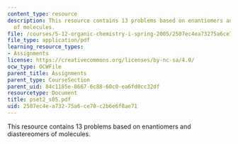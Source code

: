 ```yaml
---
content_type: resource
description: This resource contains 13 problems based on enantiomers and diastereomers
  of molecules.
file: /courses/5-12-organic-chemistry-i-spring-2005/2507ec4ea73275a6ce70c2b6e6f8ae71_pset2_s05.pdf
file_type: application/pdf
learning_resource_types:
- Assignments
license: https://creativecommons.org/licenses/by-nc-sa/4.0/
ocw_type: OCWFile
parent_title: Assignments
parent_type: CourseSection
parent_uid: 84c1185e-8667-6c88-60c0-ea6fd0cc32df
resourcetype: Document
title: pset2_s05.pdf
uid: 2507ec4e-a732-75a6-ce70-c2b6e6f8ae71
---
```

This resource contains 13 problems based on enantiomers and diastereomers of molecules.